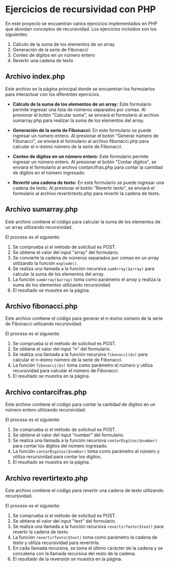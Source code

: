 # Ejercicios de recursividad con PHP

En este proyecto se encuentran varios ejercicios implementados en PHP que abordan conceptos de recursividad. Los ejercicios incluidos son los siguientes:

1. Cálculo de la suma de los elementos de un array
2. Generación de la serie de Fibonacci
3. Conteo de dígitos en un número entero
4. Revertir una cadena de texto

## Archivo index.php

Este archivo es la página principal donde se encuentran los formularios para interactuar con los diferentes ejercicios.

- **Cálculo de la suma de los elementos de un array:** Este formulario permite ingresar una lista de números separados por comas. Al presionar el botón "Calcular suma", se enviará el formulario al archivo sumarray.php para realizar la suma de los elementos del array.

- **Generación de la serie de Fibonacci:** En este formulario se puede ingresar un número entero. Al presionar el botón "Generar número de Fibonacci", se enviará el formulario al archivo fibonacci.php para calcular el n-ésimo número de la serie de Fibonacci.

- **Conteo de dígitos en un número entero:** Este formulario permite ingresar un número entero. Al presionar el botón "Contar dígitos", se enviará el formulario al archivo contarcifras.php para contar la cantidad de dígitos en el número ingresado.

- **Revertir una cadena de texto:** En este formulario se puede ingresar una cadena de texto. Al presionar el botón "Revertir texto", se enviará el formulario al archivo revertirtexto.php para revertir la cadena de texto.

## Archivo sumarray.php

Este archivo contiene el código para calcular la suma de los elementos de un array utilizando recursividad.

El proceso es el siguiente:

1. Se comprueba si el método de solicitud es POST.
2. Se obtiene el valor del input "array" del formulario.
3. Se convierte la cadena de números separados por comas en un array utilizando la función `explode()`.
4. Se realiza una llamada a la función recursiva `sumArray($array)` para calcular la suma de los elementos del array.
5. La función `sumArray($array)` toma como parámetro el array y realiza la suma de los elementos utilizando recursividad.
6. El resultado se muestra en la página.

## Archivo fibonacci.php

Este archivo contiene el código para generar el n-ésimo número de la serie de Fibonacci utilizando recursividad.

El proceso es el siguiente:

1. Se comprueba si el método de solicitud es POST.
2. Se obtiene el valor del input "n" del formulario.
3. Se realiza una llamada a la función recursiva `fibonacci($n)` para calcular el n-ésimo número de la serie de Fibonacci.
4. La función `fibonacci($n)` toma como parámetro el número y utiliza recursividad para calcular el número de Fibonacci.
5. El resultado se muestra en la página.

## Archivo contarcifras.php

Este archivo contiene el código para contar la cantidad de dígitos en un número entero utilizando recursividad.

El proceso es el siguiente:

1. Se comprueba si el método de solicitud es POST.
2. Se obtiene el valor del input "number" del formulario.
3. Se realiza una llamada a la función recursiva `contarDigitos($number)` para contar los dígitos del número ingresado.
4. La función `contarDigitos($number)` toma como parámetro el número y utiliza recursividad para contar los dígitos.
5. El resultado se muestra en la página.

## Archivo revertirtexto.php

Este archivo contiene el código para revertir una cadena de texto utilizando recursividad.

El proceso es el siguiente:

1. Se comprueba si el método de solicitud es POST.
2. Se obtiene el valor del input "text" del formulario.
3. Se realiza una llamada a la función recursiva `revertirTexto($text)` para revertir la cadena de texto.
4. La función `revertirTexto($text)` toma como parámetro la cadena de texto y utiliza recursividad para revertirla.
5. En cada llamada recursiva, se toma el último carácter de la cadena y se concatena con la llamada recursiva del resto de la cadena.
6. El resultado de la reversión se muestra en la página.
